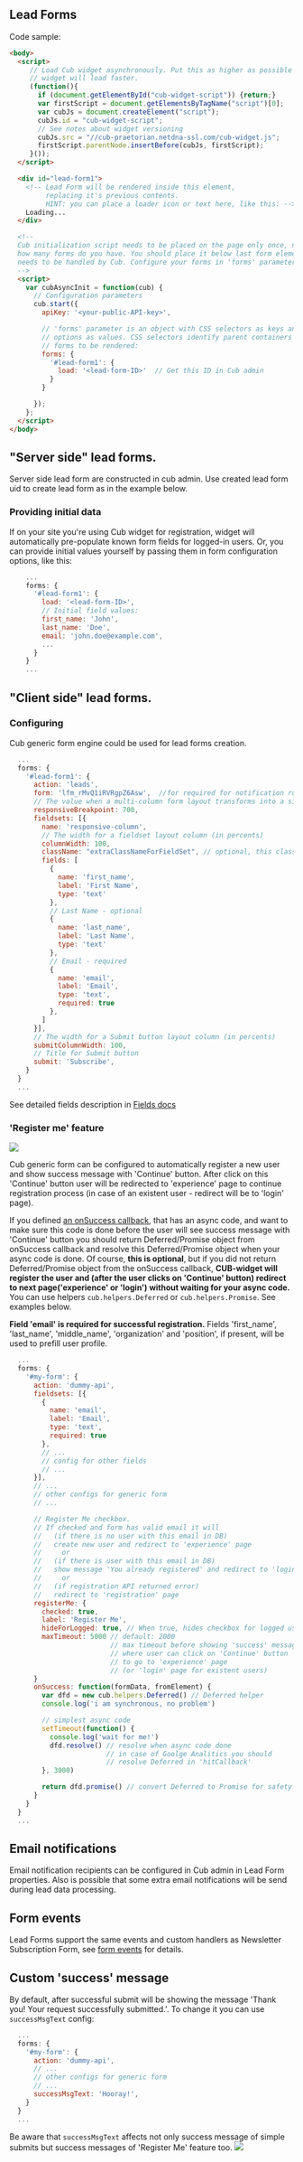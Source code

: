 ## Lead Forms

Code sample:
```html
<body>
  <script>
     // Load Cub widget asynchronously. Put this as higher as possible so
     // widget will load faster.
     (function(){
       if (document.getElementById("cub-widget-script")) {return;}
       var firstScript = document.getElementsByTagName("script")[0];
       var cubJs = document.createElement("script");
       cubJs.id = "cub-widget-script";
       // See notes about widget versioning
       cubJs.src = "//cub-praetorian.netdna-ssl.com/cub-widget.js";
       firstScript.parentNode.insertBefore(cubJs, firstScript);
     }());
  </script>

  <div id="lead-form1">
    <!-- Lead Form will be rendered inside this element,
         replacing it's previous contents.
         HINT: you can place a loader icon or text here, like this: -->
    Loading...
  </div>

  <!--
  Cub initialization script needs to be placed on the page only once, no matter
  how many forms do you have. You should place it below last form element which
  needs to be handled by Cub. Configure your forms in 'forms' parameter below:
  -->
  <script>
    var cubAsyncInit = function(cub) {
      // Configuration parameters
      cub.start({
        apiKey: '<your-public-API-key>',

        // 'forms' parameter is an object with CSS selectors as keys and form
        // options as values. CSS selectors identify parent containers for
        // forms to be rendered:
        forms: {
          '#lead-form1': {
            load: '<lead-form-ID>'  // Get this ID in Cub admin
          }
        }

      });
    };
  </script>
</body>
```

## "Server side" lead forms.

Server side lead form are constructed in cub admin. Use created lead form uid to
create lead form as in the example below.

### Providing initial data

If on your site you're using Cub widget for registration, widget will
automatically pre-populate known form fields for logged-in users. Or, you can
provide initial values yourself by passing them in form configuration options,
like this:

```js
    ...
    forms: {
      '#lead-form1': {
        load: '<lead-form-ID>',
        // Initial field values:
        first_name: 'John',
        last_name: 'Doe',
        email: 'john.doe@example.com',
        ...
      }
    }
    ...
```

## "Client side" lead forms.
### Configuring

Cub generic form engine could be used for lead forms creation.

```js
  ...
  forms: {
    '#lead-form1': {
      action: 'leads',
      form: 'lfm_rMvQ1iRVRgpZ6Asw',  //for required for notification rules and processing rules
      // The value when a multi-column form layout transforms into a single column (in px)
      responsiveBreakpoint: 700,
      fieldsets: [{
        name: 'responsive-column',
        // The width for a fieldset layout column (in percents)
        columnWidth: 100,
        className: "extraClassNameForFieldSet", // optional, this class will be added to fieldset div container
        fields: [
          {
            name: 'first_name',
            label: 'First Name',
            type: 'text'
          },
          // Last Name - optional
          {
            name: 'last_name',
            label: 'Last Name',
            type: 'text'
          },
          // Email - required
          {
            name: 'email',
            label: 'Email',
            type: 'text',
            required: true
          },
        ]
      }],
      // The width for a Submit button layout column (in percents)
      submitColumnWidth: 100,
      // Title for Submit button
      submit: 'Subscribe',
    }
  }
  ...
```

See detailed fields description in [Fields docs](./fields.md)

### 'Register me' feature
<img src="assets/register_me_success.gif">

Cub generic form can be configured to automatically register a new user and show success message with 'Continue' button. After click on this 'Continue' button user will be redirected to 'experience' page to continue registration process (in case of an existent user - redirect will be to 'login' page).

If you defined [an onSuccess callback](./form-events.md#supported-callbacks), that has an async code, and want to make sure this code is done before the user will see success message with 'Continue' button you should return Deferred/Promise object from onSuccess callback and resolve this Deferred/Promise object when your async code is done. Of course, **this is optional**, but if you did not return Deferred/Promise object from the onSuccess callback, **CUB-widget will register the user and (after the user clicks on 'Continue' button) redirect to next page('experience' or 'login') without waiting for your async code.** You can use helpers `cub.helpers.Deferred` or `cub.helpers.Promise`. See examples below.

**Field 'email' is required for successful registration.** Fields 'first_name', 'last_name', 'middle_name', 'organization' and 'position', if present, will be used to prefill user profile.

```js
  ...
  forms: {
    '#my-form': {
      action: 'dummy-api',
      fieldsets: [{
        {
          name: 'email',
          label: 'Email',
          type: 'text',
          required: true
        },
        // ... 
        // config for other fields
        // ... 
      }],
      // ... 
      // other configs for generic form
      // ... 

      // Register Me checkbox.
      // If checked and form has valid email it will 
      //   (if there is no user with this email in DB) 
      //   create new user and redirect to 'experience' page
      //     or
      //   (if there is user with this email in DB) 
      //   show message 'You already registered' and redirect to 'login' page
      //     or
      //   (if registration API returned error) 
      //   redirect to 'registration' page
      registerMe: {
        checked: true,
        label: 'Register Me',
        hideForLogged: true, // When true, hides checkbox for logged user. Default value true.
        maxTimeout: 5000 // default: 2000 
                         // max timeout before showing 'success' message 
                         // where user can click on 'Continue' button
                         // to go to 'experience' page 
                         // (or 'login' page for existent users)
      }
      onSuccess: function(formData, fromElement) {
        var dfd = new cub.helpers.Deferred() // Deferred helper
        console.log('i am synchronous, no problem')

        // simplest async code
        setTimeout(function() {
          console.log('wait for me!') 
          dfd.resolve() // resolve when async code done
                        // in case of Goolge Analitics you should
                        // resolve Deferred in 'hitCallback'
        }, 3000)

        return dfd.promise() // convert Deferred to Promise for safety
      }
    }
  }
  ...
```

## Email notifications

Email notification recipients can be configured in Cub admin in Lead Form
properties. Also is possible that some extra email notifications will be send
during lead data processing.

## Form events

Lead Forms support the same events and custom handlers as Newsletter
Subscription Form, see [form events](form-events.md) for details.

## Custom 'success' message

By default, after successful submit will be showing the message
'Thank you! Your request successfully submitted.'.
To change it you can use `successMsgText` config:
```js
  ...
  forms: {
    '#my-form': {
      action: 'dummy-api',
      // ... 
      // other configs for generic form
      // ... 
      successMsgText: 'Hooray!', 
    }
  }
  ...
```
Be aware that `successMsgText` affects not only success message
of simple submits but success messages of 'Register Me' feature too.
<img src="assets/successMsgText-pie.png">



